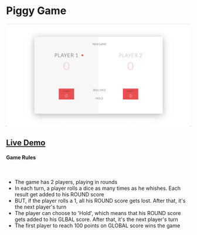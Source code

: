 <h1>Piggy Game</h1>

![img-1](img/img1.png)
<a href="https://samod667.github.io/Piggy-Game/"><h2>Live Demo</h2></a> 

<h4>Game Rules</h4>
<br>
<ul>
  <li>The game has 2 players, playing in rounds</li>
  <li>In each turn, a player rolls a dice as many times as he whishes. Each result get added to his ROUND score</li>
  <li>BUT, if the player rolls a 1, all his ROUND score gets lost. After that, it's the next player's turn</li>
  <li>The player can choose to 'Hold', which means that his ROUND score gets added to his GLBAL score. After that, it's the next player's turn</li>
  <li>The first player to reach 100 points on GLOBAL score wins the game</li>
  </ul>

